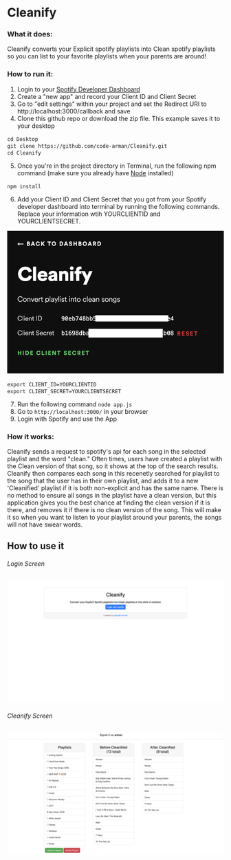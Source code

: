 # Cleanify

### What it does:

Cleanify converts your Explicit spotify playlists into Clean spotify playlists so you can list to your favorite playlists when your parents are around!

### How to run it:

1. Login to your [Spotify Developer Dashboard](https://developer.spotify.com/dashboard/applications)
2. Create a "new app" and record your Client ID and Client Secret
3. Go to "edit settings" within your project and set the Redirect URI to http://localhost:3000/callback and save
4. Clone this github repo or download the zip file. This example saves it to your desktop

```
cd Desktop
git clone https://github.com/code-arman/Cleanify.git
cd Cleanify
```

5. Once you're in the project directory in Terminal, run the following npm command (make sure you already have [Node](https://nodejs.org/en/download/) installed)

```
npm install
```

6. Add your Client ID and Client Secret that you got from your Spotify developer dashboard into terminal by running the following commands. Replace your information wtih YOURCLIENTID and YOURCLIENTSECRET.

![Dashboard](/spotify-developer-dashboard-keys.png)

```
export CLIENT_ID=YOURCLIENTID
export CLIENT_SECRET=YOURCLIENTSECRET
```

7. Run the following command
   `node app.js`
8. Go to `http://localhost:3000/` in your browser
9. Login with Spotify and use the App

### How it works:

Cleanify sends a request to spotify's api for each song in the selected playlist and the word "clean." Often times, users have created a playlist with the Clean version of that song, so it shows at the top of the search results. Cleanify then compares each song in this recenetly searched for playlist to the song that the user has in their own playlist, and adds it to a new 'Cleanified' playlist if it is both non-explicit and has the same name. There is no method to ensure all songs in the playlist have a clean version, but this application gives you the best chance at finding the clean version if it is there, and removes it if there is no clean version of the song. This will make it so when you want to listen to your playlist around your parents, the songs will not have swear words.

## How to use it

<h6>Login Screen</h6>

![Login](/cleanify-login-page.png)

<h6>Cleanify Screen</h6>

![Home](/cleanify-home.png)
